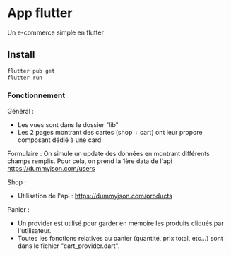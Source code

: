 # App flutter

Un e-commerce simple en flutter

## Install

```sh
flutter pub get
flutter run
```

### Fonctionnement

Général :
- Les vues sont dans le dossier "lib"
- Les 2 pages montrant des cartes (shop + cart) ont leur propore composant dédié à une card

Formulaire : 
On simule un update des données en montrant différents champs remplis. Pour cela, on prend la 1ère data de l'api https://dummyjson.com/users

Shop :
- Utilisation de l'api : https://dummyjson.com/products

Panier : 
- Un provider est utilisé pour garder en mémoire les produits cliqués par l'utilisateur.
- Toutes les fonctions relatives au panier (quantité, prix total, etc...) sont dans le fichier "cart_provider.dart".
